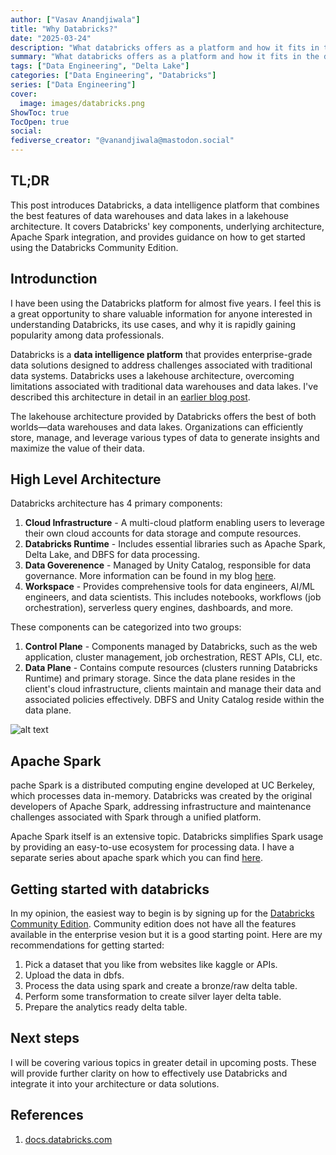 ```yaml
---
author: ["Vasav Anandjiwala"]
title: "Why Databricks?"
date: "2025-03-24"
description: "What databricks offers as a platform and how it fits in the data eco system?"
summary: "What databricks offers as a platform and how it fits in the data eco system?"
tags: ["Data Engineering", "Delta Lake"]
categories: ["Data Engineering", "Databricks"]
series: ["Data Engineering"]
cover:
  image: images/databricks.png
ShowToc: true
TocOpen: true
social:
fediverse_creator: "@vanandjiwala@mastodon.social"
---
```


## TL;DR

This post introduces Databricks, a data intelligence platform that combines the best features of data warehouses and data lakes in a lakehouse architecture. It covers Databricks' key components, underlying architecture, Apache Spark integration, and provides guidance on how to get started using the Databricks Community Edition.

## Introdunction

I have been using the Databricks platform for almost five years. I feel this is a great opportunity to share valuable information for anyone interested in understanding Databricks, its use cases, and why it is rapidly gaining popularity among data professionals.

Databricks is a **data intelligence platform** that provides enterprise-grade data solutions designed to address challenges associated with traditional data systems. Databricks uses a lakehouse architecture, overcoming limitations associated with traditional data warehouses and data lakes. I've described this architecture in detail in an [earlier blog post](http://localhost:1313/posts/delta_lake/).

The lakehouse architecture provided by Databricks offers the best of both worlds—data warehouses and data lakes. Organizations can efficiently store, manage, and leverage various types of data to generate insights and maximize the value of their data.

## High Level Architecture

Databricks architecture has 4 primary components:

1. **Cloud Infrastructure** - A multi-cloud platform enabling users to leverage their own cloud accounts for data storage and compute resources.
2. **Databricks Runtime** - Includes essential libraries such as Apache Spark, Delta Lake, and DBFS for data processing.
3. **Data Goverenence** - Managed by Unity Catalog, responsible for data governance. More information can be found in my blog [here](https://vasav.co.in/posts/unity_catalog_01/).
4. **Workspace** - Provides comprehensive tools for data engineers, AI/ML engineers, and data scientists. This includes notebooks, workflows (job orchestration), serverless query engines, dashboards, and more.

These components can be categorized into two groups:

1. **Control Plane** - Components managed by Databricks, such as the web application, cluster management, job orchestration, REST APIs, CLI, etc.
2. **Data Plane** - Contains compute resources (clusters running Databricks Runtime) and primary storage. Since the data plane resides in the client's cloud infrastructure, clients maintain and manage their data and associated policies effectively. DBFS and Unity Catalog reside within the data plane.

![alt text](https://vasav.co.in/images/databricks_architecture.png)

## Apache Spark

pache Spark is a distributed computing engine developed at UC Berkeley, which processes data in-memory. Databricks was created by the original developers of Apache Spark, addressing infrastructure and maintenance challenges associated with Spark through a unified platform.

Apache Spark itself is an extensive topic. Databricks simplifies Spark usage by providing an easy-to-use ecosystem for processing data. I have a separate series about apache spark which you can find [here](http://localhost:1313/tags/data-engineering/).

## Getting started with databricks

In my opinion, the easiest way to begin is by signing up for the [Databricks Community Edition](https://community.cloud.databricks.com/login.html?tuuid=e067da4d-1773-433e-a660-06a75e5c7663). Community edition does not have all the features available in the enterprise vesion but it is a good starting point. Here are my recommendations for getting started:

1. Pick a dataset that you like from websites like kaggle or APIs.
2. Upload the data in dbfs.
3. Process the data using spark and create a bronze/raw delta table.
4. Perform some transformation to create silver layer delta table.
5. Prepare the analytics ready delta table.

## Next steps

I will be covering various topics in greater detail in upcoming posts. These will provide further clarity on how to effectively use Databricks and integrate it into your architecture or data solutions.

## References

1. [docs.databricks.com](https://docs.databricks.com/aws/en/getting-started/overview)
